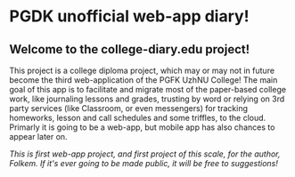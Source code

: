 # PGDK unofficial web-app diary!

## Welcome to the college-diary.edu project!

This project is a college diploma project, which may or may not in future 
become the third web-application of the PGFK UzhNU College!
The main goal of this app is to facilitate and migrate most of the paper-based 
college work, like journaling lessons and grades, trusting by word or relying 
on 3rd party services (like Classroom, or even messengers) for tracking 
homeworks, lesson and call schedules and some triffles, to the cloud. 
Primarly it is going to be a web-app, but mobile app has also chances to 
appear later on.

_This is first web-app project, and first project of this scale, for the 
author, Folkem. If it's ever going to be made public, it will be free to 
suggestions!_
